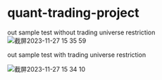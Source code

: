 # quant-trading-project

out sample test without trading universe restriction
![截屏2023-11-27 15 35 59](https://github.com/chengxiaoyueqaz/quant-trading-project/assets/45631631/9fdb9379-90ee-4616-800d-28deebb7359f)



out sample test with trading universe restriction


![截屏2023-11-27 15 34 10](https://github.com/chengxiaoyueqaz/quant-trading-project/assets/45631631/23a1d424-d469-43d0-a0e8-f39dd815a9ff)
